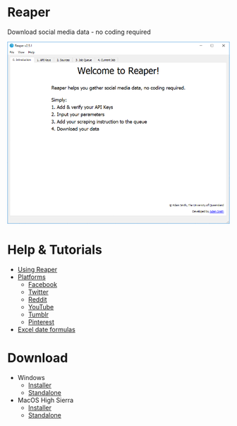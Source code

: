 # Reaper
Download social media data - no coding required

![](images/preview.gif)

<style>
li ul {
    margin-bottom: 0;
}
</style>

# Help & Tutorials
- [Using Reaper](guide.md)
- [Platforms](platforms/list.md)
    - [Facebook](platforms/facebook.md)
    - [Twitter](platforms/twitter.md)
    - [Reddit](platforms/reddit.md)
    - [YouTube](platforms/youtube.md)
    - [Tumblr](platforms/tumblr.md)
    - [Pinterest](platforms/pinterest.md)
- [Excel date formulas](excel.md)
    
# Download
- Windows
    - [Installer](https://github.com/ScriptSmith/reaper/releases/download/v2.5.3/reaper-setup.exe)
    - [Standalone](https://github.com/ScriptSmith/reaper/releases/download/v2.5.3/reaper-standalone.zip)
- MacOS High Sierra
    - [Installer](https://github.com/ScriptSmith/reaper/releases/download/v2.5.3/Reaper.pkg)
    - [Standalone](https://github.com/ScriptSmith/reaper/releases/download/v2.5.3/reaper-app.zip)

